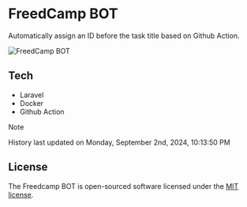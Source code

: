 # FreedCamp BOT

Automatically assign an ID before the task title based on Github Action.

![FreedCamp BOT](https://repository-images.githubusercontent.com/737932867/7d34798b-2680-471c-b089-a78a718d3d6a)

## Tech

- Laravel
- Docker
- Github Action

> [!NOTE]  
> History last updated on Monday, September 2nd, 2024, 10:13:50 PM

## License

The Freedcamp BOT is open-sourced software licensed under the [MIT license](https://opensource.org/licenses/MIT).
